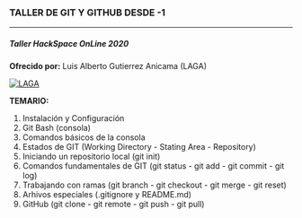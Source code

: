 ### TALLER DE GIT Y GITHUB DESDE -1

------------

##### Taller HackSpace OnLine 2020

**Ofrecido por:**
Luis Alberto Gutierrez Anicama (LAGA)

[![LAGA](https://instagram.flim11-1.fna.fbcdn.net/v/t51.2885-19/s150x150/77011488_1205689316446028_5439165837468898603_n.jpg?_nc_ht=instagram.flim11-1.fna.fbcdn.net&_nc_ohc=-g-_OLcVbgkAX9u_UfA&oh=b87632260da859d050a77d49742b5225&oe=5F876E20 "LAGA")](https://www.laga.xyz "LAGA")

**TEMARIO:**
1. Instalación y Configuración
2. Git Bash (consola)
3. Comandos básicos de la consola
4. Estados de GIT (Working Directory - Stating Area - Repository)
6. Iniciando un repositorio local (git init)
7. Comandos fundamentales de GIT (git status - git add - git commit - git log)
9. Trabajando con ramas (git branch - git checkout - git merge - git reset)
11. Arhivos especiales (.gitignore y README.md)
12. GitHub (git clone - git remote - git push - git pull)

